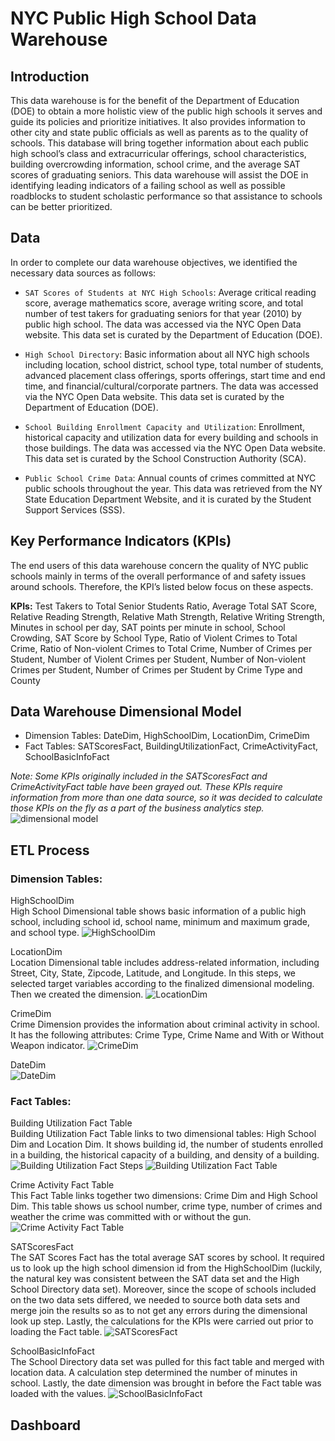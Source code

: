 # NYC Public High School Data Warehouse

## Introduction
This data warehouse is for the benefit of the Department of Education (DOE) to obtain a more holistic view of the public high schools it serves and guide its policies and prioritize initiatives. It also provides information to other city and state public officials as well as parents as to the quality of schools. This database will bring together information about each public high school’s class and extracurricular offerings, school characteristics, building overcrowding information, school crime, and the average SAT scores of graduating seniors. This data warehouse will assist the DOE in identifying leading indicators of a failing school as well as possible roadblocks to student scholastic performance so that assistance to schools can be better prioritized.

## Data
In order to complete our data warehouse objectives, we identified the necessary data sources as follows:

* `SAT Scores of Students at NYC High Schools`: Average critical reading score, average mathematics score, average writing score, and total number of test takers for graduating seniors for that year (2010) by public high school. The data was accessed via the NYC Open Data website. This data set is curated by the Department of Education (DOE).

* `High School Directory`: Basic information about all NYC high schools including location, school district, school type, total number of students, advanced placement class offerings, sports offerings, start time and end time, and financial/cultural/corporate partners. The data was accessed via the NYC Open Data website. This data set is curated by the Department of Education (DOE).

* `School Building Enrollment Capacity and Utilization`: Enrollment, historical capacity and utilization data for every building and schools in those buildings. The data was accessed via the NYC Open Data website. This data set is curated by the School Construction Authority (SCA).

* `Public School Crime Data`: Annual counts of crimes committed at NYC public schools throughout the year. This data was retrieved from the NY State Education Department Website, and it is curated by the Student Support Services (SSS).

## Key Performance Indicators (KPIs)
The end users of this data warehouse concern the quality of NYC public schools mainly in terms of the overall performance of and safety issues around schools. Therefore, the KPI’s listed below focus on these aspects. 

**KPIs:** Test Takers to Total Senior Students Ratio, Average Total SAT Score, Relative Reading Strength, Relative Math Strength, Relative Writing Strength, Minutes in school per day, SAT points per minute in school, School Crowding, SAT Score by School Type, Ratio of Violent Crimes to Total Crime, Ratio of Non-violent Crimes to Total Crime, Number of Crimes per Student, Number of Violent Crimes per Student, Number of Non-violent Crimes per Student, Number of Crimes per Student by Crime Type and County

## Data Warehouse Dimensional Model
* Dimension Tables: DateDim, HighSchoolDim, LocationDim, CrimeDim
* Fact Tables: SATScoresFact, BuildingUtilizationFact, CrimeActivityFact, SchoolBasicInfoFact

*Note: Some KPIs originally included in the SATScoresFact and CrimeActivityFact table have been grayed out. These KPIs require information from more than one data source, so it was decided to calculate those KPIs on the fly as a part of the business analytics step.*
![dimensional model](dimensional_model.jpg)

## ETL Process
### Dimension Tables:
HighSchoolDim <br>
High School Dimensional table shows basic information of a public high school, including school id, school name, minimum and maximum grade, and school type.
![HighSchoolDim](ETL_screenshots/HighSchoolDim.JPG)

LocationDim <br>
Location Dimensional table includes address-related information, including Street, City, State, Zipcode, Latitude, and Longitude. In this steps, we selected target variables according to the finalized dimensional modeling. Then we created the dimension.
![LocationDim](ETL_screenshots/LocationDim.JPG)

CrimeDim <br>
Crime Dimension provides the information about criminal activity in school. It has the following attributes: Crime Type, Crime Name and With or Without Weapon indicator. 
![CrimeDim](ETL_screenshots/CrimeDIM_successful_ETL_screenshot.JPG)

DateDim <br>
![DateDim](ETL_screenshots/DateDim.PNG)

### Fact Tables:
Building Utilization Fact Table <br>
Building Utilization Fact Table links to two dimensional tables: High School Dim and Location Dim. It shows building id, the number of students enrolled in a building, the historical capacity of a building, and density of a building.
![Building Utilization Fact Steps](ETL_screenshots/BuildingUtilizationFact_Steps.jpg)
![Building Utilization Fact Table](ETL_screenshots/BuildingUtilizationFact_StepMetrics.JPG)

Crime Activity Fact Table <br>
This Fact Table links together two dimensions: Crime Dim and High School Dim. This table shows us school number, crime type, number of crimes and weather the crime was committed with or without the gun.   
![Crime Activity Fact Table](ETL_screenshots/CrimeActivityFACT_successful_ETL_screenshot.JPG)

SATScoresFact <br>
The SAT Scores Fact has the total average SAT scores by school. It required us to look up the high school dimension id from the HighSchoolDim (luckily, the natural key was consistent between the SAT data set and the High School Directory data set). Moreover, since the scope of schools included on the two data sets differed, we needed to source both data sets and merge join the results so as to not get any errors during the dimensional look up step. Lastly, the calculations for the KPIs were carried out prior to loading the Fact table.
![SATScoresFact](ETL_screenshots/SATScoreFact_successful_ETL_screenshot.JPG)

SchoolBasicInfoFact <br>
The School Directory data set was pulled for this fact table and merged with location data. A calculation step determined the number of minutes in school. Lastly, the date dimension was brought in before the Fact table was loaded with the values.
![SchoolBasicInfoFact](ETL_screenshots/School_Basic_Info_Fact.PNG)

## Dashboard
